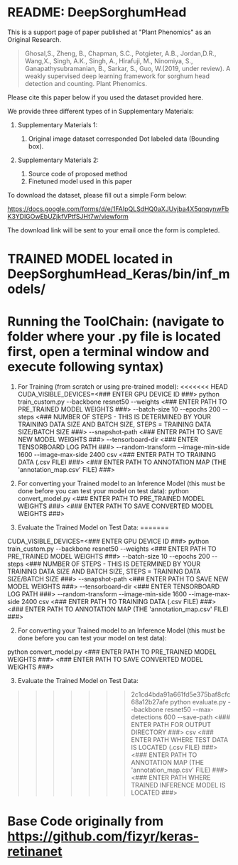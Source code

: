 # README: DeepSorghumHead

This is a support page of paper published at "Plant Phenomics" as an Original Research. 

> Ghosal,S., Zheng, B., Chapman, S.C., Potgieter, A.B., Jordan,D.R., Wang,X., Singh, A.K., Singh, A., Hirafuji, M., Ninomiya, S., Ganapathysubramanian, B., Sarkar, S., Guo, W.(2019, under review). A weakly supervised deep learning framework for sorghum head detection and counting. Plant Phenomics.

Please cite this paper below if you used the dataset provided here.

We provide three different types of in Supplementary Materials: 

1. Supplementary Materials 1:
   1)	Original image dataset corresponded Dot labeled data (Bounding box). 

2. Supplementary Materials 2:
   1) Source code of proposed method
   2) Finetuned model used in this paper

To download the dataset, please fill out a simple Form below:

https://docs.google.com/forms/d/e/1FAIpQLSdHQ0aXJUvjba4X5qnqynwFbK3YDlGOwEbUZjkfVPtfSJHt7w/viewform

The download link will be sent to your email once the form is completed. 

# TRAINED MODEL located in DeepSorghumHead_Keras/bin/inf_models/

# Running the ToolChain: (navigate to folder where your .py file is located first, open a terminal window and execute following syntax)

1. For Training (from scratch or using pre-trained model):
<<<<<<< HEAD
CUDA_VISIBLE_DEVICES=<### ENTER GPU DEVICE ID ###> python train_custom.py --backbone resnet50 --weights <### ENTER PATH TO PRE_TRAINED MODEL WEIGHTS ###> --batch-size 10 --epochs 200 --steps <### NUMBER OF STEPS - THIS IS DETERMINED BY YOUR TRAINING DATA SIZE AND BATCH SIZE, STEPS = TRAINING DATA SIZE/BATCH SIZE ###> --snapshot-path <### ENTER PATH TO SAVE NEW MODEL WEIGHTS ###> --tensorboard-dir <### ENTER TENSORBOARD LOG PATH ###> --random-transform --image-min-side 1600 --image-max-side 2400 csv <### ENTER PATH TO TRAINING DATA (.csv FILE) ###> <### ENTER PATH TO ANNOTATION MAP (THE 'annotation_map.csv' FILE) ###>

2. For converting your Trained model to an Inference Model (this must be done before you can test your model on test data):
python convert_model.py <### ENTER PATH TO PRE_TRAINED MODEL WEIGHTS ###> <### ENTER PATH TO SAVE CONVERTED MODEL WEIGHTS ###>

3. Evaluate the Trained Model on Test Data:
=======

CUDA_VISIBLE_DEVICES=<### ENTER GPU DEVICE ID ###> python train_custom.py --backbone resnet50 --weights <### ENTER PATH TO PRE_TRAINED MODEL WEIGHTS ###> --batch-size 10 --epochs 200 --steps <### NUMBER OF STEPS - THIS IS DETERMINED BY YOUR TRAINING DATA SIZE AND BATCH SIZE, STEPS = TRAINING DATA SIZE/BATCH SIZE ###> --snapshot-path <### ENTER PATH TO SAVE NEW MODEL WEIGHTS ###> --tensorboard-dir <### ENTER TENSORBOARD LOG PATH ###> --random-transform --image-min-side 1600 --image-max-side 2400 csv <### ENTER PATH TO TRAINING DATA (.csv FILE) ###> <### ENTER PATH TO ANNOTATION MAP (THE 'annotation_map.csv' FILE) ###>

2. For converting your Trained model to an Inference Model (this must be done before you can test your model on test data):

python convert_model.py <### ENTER PATH TO PRE_TRAINED MODEL WEIGHTS ###> <### ENTER PATH TO SAVE CONVERTED MODEL WEIGHTS ###>

3. Evaluate the Trained Model on Test Data:

>>>>>>> 2c1cd4bda91a661fd5e375baf8cfc68a12b27afe
python evaluate.py --backbone resnet50 --max-detections 600 --save-path <### ENTER PATH FOR OUTPUT DIRECTORY ###> csv <### ENTER PATH WHERE TEST DATA IS LOCATED (.csv FILE) ###> <### ENTER PATH TO ANNOTATION MAP (THE 'annotation_map.csv' FILE) ###> <### ENTER PATH WHERE TRAINED INFERENCE MODEL IS LOCATED ###>

# Base Code originally from https://github.com/fizyr/keras-retinanet


